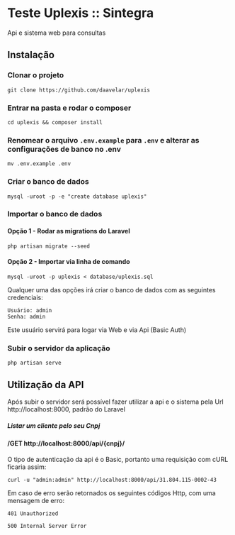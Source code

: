 # Teste Uplexis :: Sintegra

Api e sistema web para consultas

## Instalação

### Clonar o projeto

```
git clone https://github.com/daavelar/uplexis
```

### Entrar na pasta e rodar o composer

```
cd uplexis && composer install
```

### Renomear o arquivo `.env.example` para `.env` e alterar as configurações de banco no .env
 
```
mv .env.example .env
``` 
 
### Criar o banco de dados 
 
```
mysql -uroot -p -e "create database uplexis"
```
 
### Importar o banco de dados

#### Opção 1 - Rodar as migrations do Laravel

```
php artisan migrate --seed
```

#### Opção 2 - Importar via linha de comando

```
mysql -uroot -p uplexis < database/uplexis.sql
```

Qualquer uma das opções irá criar o banco de dados com as seguintes credenciais:

```
Usuário: admin
Senha: admin
```

Este usuário servirá para logar via Web e via Api (Basic Auth)

###  Subir o servidor da aplicação

```
php artisan serve 
```


## Utilização da API

Após subir o servidor será possível fazer utilizar a api e o sistema pela Url http://localhost:8000, 
padrão do Laravel

##### Listar um cliente pelo seu Cnpj

#### /GET http://localhost:8000/api/{cnpj}/

O tipo de autenticação da api é o Basic, portanto uma requisição com cURL ficaria assim:
 
```
curl -u "admin:admin" http://localhost:8000/api/31.804.115-0002-43
```

Em caso de erro serão retornados os seguintes códigos Http, com uma mensagem de erro:
 
``
401 Unauthorized
``

``
500 Internal Server Error
``

